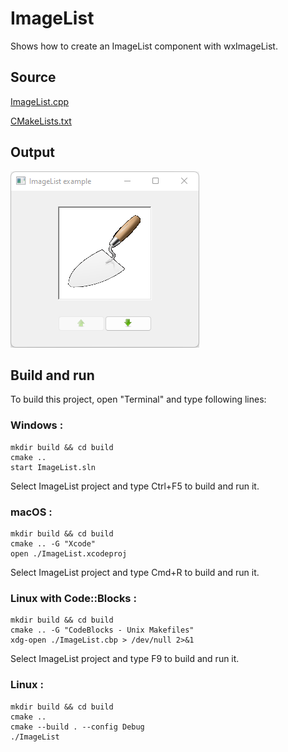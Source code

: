 # ImageList

Shows how to create an ImageList component with wxImageList.

## Source

[ImageList.cpp](ImageList.cpp)

[CMakeLists.txt](CMakeLists.txt)

## Output

![output](../../../docs/Pictures/ImageList.png)

## Build and run

To build this project, open "Terminal" and type following lines:

### Windows :

``` shell
mkdir build && cd build
cmake .. 
start ImageList.sln
```

Select ImageList project and type Ctrl+F5 to build and run it.

### macOS :

``` shell
mkdir build && cd build
cmake .. -G "Xcode"
open ./ImageList.xcodeproj
```

Select ImageList project and type Cmd+R to build and run it.

### Linux with Code::Blocks :

``` shell
mkdir build && cd build
cmake .. -G "CodeBlocks - Unix Makefiles"
xdg-open ./ImageList.cbp > /dev/null 2>&1
```

Select ImageList project and type F9 to build and run it.

### Linux :

``` shell
mkdir build && cd build
cmake .. 
cmake --build . --config Debug
./ImageList
```
